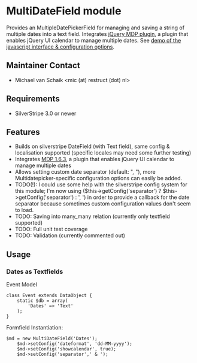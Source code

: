 # MultiDateField module

Provides an MultipleDatePickerField for managing and saving a string of multiple dates into a text field. Integrates [jQuery MDP plugin](https://github.com/dubrox/Multiple-Dates-Picker-for-jQuery-UI), a plugin that enables jQuery UI calendar to manage multiple dates. See [demo of the javascript interface & configuration options](http://multidatespickr.sourceforge.net/).

## Maintainer Contact

 * Michael van Schaik <mic (at) restruct (dot) nl>

## Requirements

 * SilverStripe 3.0 or newer

## Features

  * Builds on silverstripe DateField (with Text field), same config & localisation supported (specific locales may need some further testing)
  * Integrates [MDP 1.6.3](https://github.com/dubrox/Multiple-Dates-Picker-for-jQuery-UI), a plugin that enables jQuery UI calendar to manage multiple dates
  * Allows setting custom date separator (default: ", "), more Multidatepicker-specific configuration options can easily be added.
  * TODO(!): I could use some help with the silverstripe config system for this module; I'm now using ($this->getConfig('separator') ? $this->getConfig('separator') : ', ') in order to provide a callback for the date separator because sometimes custom configuration values don't seem to load.
  * TODO: Saving into many_many relation (currently only textfield supported)
  * TODO: Full unit test coverage
  * TODO: Validation (currently commented out)

## Usage

### Dates as Textfields

Event Model

	class Event extends DataObject {
		static $db = array(
			'Dates' => 'Text'
		);
	}

Formfield Instantiation:

	$md = new MultiDateField('Dates');
		$md->setConfig('dateformat', 'dd-MM-yyyy');
		$md->setConfig('showcalendar', true);
		$md->setConfig('separator',' & ');

